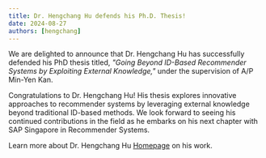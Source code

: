 ```yaml
---
title: Dr. Hengchang Hu defends his Ph.D. Thesis!
date: 2024-08-27
authors: [hengchang]
---
```


We are delighted to announce that Dr. Hengchang Hu has successfully defended his PhD thesis titled, *"Going Beyond ID-Based Recommender Systems by Exploiting External Knowledge,"* under the supervision of A/P Min-Yen Kan.

<!--more-->

Congratulations to Dr. Hengchang Hu! His thesis explores innovative approaches to recommender systems by leveraging external knowledge beyond traditional ID-based methods. We look forward to seeing his continued contributions in the field as he embarks on his next chapter with SAP Singapore in Recommender Systems.

Learn more about Dr. Hengchang Hu [Homepage](https://holdenhu.github.io/) on his work.
